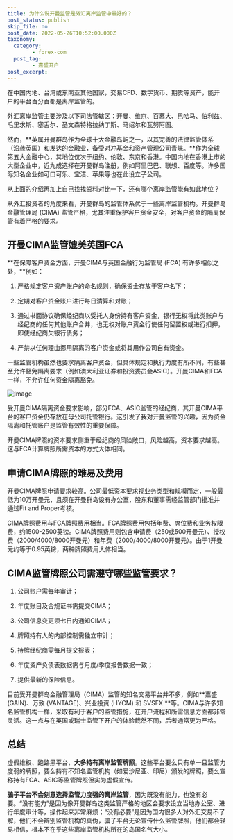 ```yaml
---
title: 为什么说开曼监管是外汇离岸监管中最好的？
post_status: publish
skip_file: no
post_date: 2022-05-26T10:52:00.000Z
taxonomy:
  category:
        - forex-com
  post_tag:
        - 嘉盛开户
post_excerpt: 
---
```

在中国内地、台湾或东南亚其他国家，交易CFD、数字货币、期货等资产，能开户的平台百分百都是离岸监管的。

外汇离岸监管主要涉及以下司法管辖区：开曼、维京、百慕大、巴哈马、伯利兹、毛里求斯、塞舌尔、圣文森特格拉纳丁斯、马绍尔和瓦努阿图。

然而，**英属开曼群岛作为全球十大金融岛屿之一，以其完善的法律监管体系（沿袭英国）和发达的金融业，备受对冲基金和资产管理公司青睐。**作为全球第五大金融中心，其地位仅次于纽约、伦敦、东京和香港。中国内地在香港上市的大型企业中，近九成选择在开曼群岛注册，例如阿里巴巴、联想、百度等。许多国际知名企业如可口可乐、宝洁、苹果等也在此设立子公司。

从上面的介绍再加上自己找找资料对比一下，还有哪个离岸监管能有如此地位？

从外汇投资者的角度来看，开曼群岛的监管体系优于一些离岸监管机构。开曼群岛金融管理局 (CIMA) 监管严格，尤其注重保护客户资金安全，对客户资金的隔离保管有着严格的要求。

## 开曼CIMA监管媲美英国FCA

**在保障客户资金方面，开曼CIMA与英国金融行为监管局 (FCA) 有许多相似之处，**例如：

1. 严格规定客户资产账户的命名规则，确保资金存放于客户名下；

1. 定期对客户资金账户进行每日清算和对账；

1. 通过书面协议确保经纪商以受托人身份持有客户资金，银行无权将此类账户与经纪商的任何其他账户合并，也无权对账户资金行使任何留置权或进行扣押，即使经纪商欠银行债务；

1. 严禁以任何理由挪用隔离的客户资金或将其用作公司自有资金。

一些监管机构虽然也要求隔离客户资金，但具体规定和执行力度有所不同，有些甚至允许豁免隔离要求（例如澳大利亚证券和投资委员会ASIC）。开曼CIMA和FCA一样，不允许任何资金隔离豁免。

![Image](https://prod-files-secure.s3.us-west-2.amazonaws.com/39ed1227-6d7d-4570-be36-9ccd4a2c4241/bd849744-3fcb-4a37-8312-357962c8f065/image.png?X-Amz-Algorithm=AWS4-HMAC-SHA256&X-Amz-Content-Sha256=UNSIGNED-PAYLOAD&X-Amz-Credential=ASIAZI2LB466QXXDFMQR%2F20250311%2Fus-west-2%2Fs3%2Faws4_request&X-Amz-Date=20250311T101406Z&X-Amz-Expires=3600&X-Amz-Security-Token=IQoJb3JpZ2luX2VjEFoaCXVzLXdlc3QtMiJHMEUCIGchIn%2Bxm1jLphGSQG%2BA0FavZROh3yNSvr6iS038ji6FAiEAqNV36SeegNelgTvGHbjxRRj%2FdwyrdBpl1c27sEDuD9sqiAQIo%2F%2F%2F%2F%2F%2F%2F%2F%2F%2F%2FARAAGgw2Mzc0MjMxODM4MDUiDNSg43axhNVJOpE2circA%2BSONbK2yAn2ifJNK8%2B2Fly9oPigzf3TBSikJvAMLbQ8oXIScmVI%2FJLK8UAnrfkdQpCfjpAbf%2FqvF1aD26a9gHDoXqxEMNZVHDDx90Z54%2FPmbTobN5HLBaPWHRS%2FTxD9%2FzN1bxW67HngSYH304%2BI3z83rP1RemKFyXvfv%2Fx%2BxdBewqohhEZ8HxYiwelzTxqKEoZMpxLCdfFWKj3xcD2rcNh6FBAKKziIGzIzkttloqsaDbMBmFPDSRVckcC6Mkds0CjKdlMLejXbEksM9eILa3bhLmDfD%2FoYGh06I434w8Y3G%2Bb6aTpTme4iWdbvGWvobQOUvT1CEHP52cBbGJgZYPaNtufJAkncLmOvrEiDxjgq%2FJ4b0Y6LmWgwA1wWmgM5e8vvEQlHSPrCaEJz3ULV2eCzY52MZR8VDjEWSuXV9QGN3bwDt7k26nZslZDcAw9Rk9WdMiQGO9P7qDSgWv%2FcuvBYKbHEZ59ZDiL%2BCUH%2B%2FvQkiF1NNtgfOZHvMDSkoFjzHTs4QDb4cGvrEmtgv3416Tuav0fgT2JogR%2F0dVL5pMJQ7dXqOb8dZtlPaBwu2f2BNyJJIPrRvdQHZE3swRb8yQwBOxFieS6By6VT%2BUAS2H%2Bkj8lFkHtmLm7%2B%2F4k%2BMImXwL4GOqUBpglVn8M5TKmXabA7pSHNv0BVVIKQjF3o%2BRAcX%2BZbCt2Q7%2Be8iqZHVvPMyBM4Xit5YCot92du2SW5dfcM1UZixs2ArZuVlfkWNXDrqCu3iMoLwHjE4FVmIGOMBzsbSSE1alFGStQSuLn7xqeRZn5Uie9D9XWmqEG6ZRFIrJPA%2BWoJL0wHFCr7%2F3phr0RGllzPUK5Hstd3opTzvcEE3Uwxw88101wZ&X-Amz-Signature=a9323c7f72489bc90a1c8a8ac5c633524e1a1b760d916f71b55d82c9ec963d17&X-Amz-SignedHeaders=host&x-id=GetObject)

受开曼CIMA隔离资金要求影响，部分FCA、ASIC监管的经纪商，其开曼CIMA平台的客户资金仍存放在母公司托管银行。这引发了我对开曼监管的兴趣，因为资金隔离和托管账户是监管有效性的重要保障。

开曼CIMA牌照的资本要求侧重于经纪商的风险敞口，风险越高，资本要求越高。这与FCA计算牌照所需资本的方式大体相同。

## **申请CIMA牌照的难易及费用**

开曼CIMA牌照申请要求较高。公司最低资本要求视业务类型和规模而定，一般最低为10万开曼元，且须在开曼群岛设有办公室，股东和董事需经监管部门批准并通过Fit and Proper考核。

CIMA牌照费用与FCA牌照费用相当。FCA牌照费用包括年费、席位费和业务权限费，约1500-2500英镑。CIMA牌照费用则包含申请费（250或500开曼元）、授权费（2000/4000/8000开曼元）和年费（2000/4000/8000开曼元）。由于1开曼元约等于0.95英镑，两种牌照费用大体相当。

## CIMA监管牌照公司需遵守哪些监管要求？

1. 公司账户需每年审计；

1. 年度账目及合规证书需提交CIMA；

1. 公司信息变更须七日内通知CIMA；

1. 牌照持有人的内部控制需独立审计；

1. 持牌经纪商需每月提交报表；

1. 年度资产负债表数据需与月度/季度报告数据一致；

1. 提供最新的保险信息。

目前受开曼群岛金融管理局（CIMA）监管的知名交易平台并不多，例如**嘉盛 (GAIN)、万致 (VANTAGE)、兴业投资 (HYCM) 和 SVSFX **等。CIMA与许多知名监管机构一样，采取有利于客户的监管措施，在开户流程和所需信息方面都非常灵活。这一点与在英国或瑞士监管下开户的体验截然不同，后者通常更为严格。

## 总结

虚假维权、跑路黑平台，**大多持有离岸监管牌照**。这些平台要么只有单一且监管力度弱的牌照，要么持有不知名监管机构（如爱沙尼亚、印尼）颁发的牌照，要么宣称持有FCA、ASIC等监管牌照但实为虚假宣传。

**骗子平台不会刻意选择监管力度强的离岸监管**，因为既没有能力，也没有必要。“没有能力”是因为像开曼群岛这类监管严格的地区会要求设立当地办公室、进行年度审计等，操作起来非常麻烦；“没有必要”是因为国内很多人对外汇交易不了解，他们不会辨别监管机构的真伪，骗子平台无论宣传什么监管牌照，他们都会轻易相信，根本不在乎这些离岸监管机构所在的岛国名气大小。